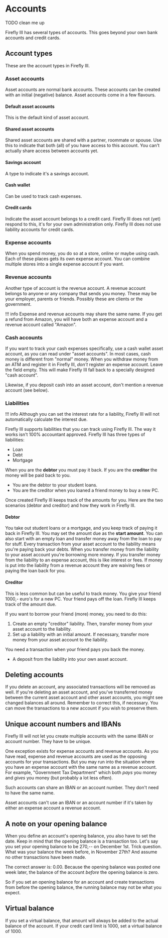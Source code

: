 # Accounts

TODO clean me up

Firefly III has several types of accounts. This goes beyond your own bank accounts and credit cards.

## Account types

These are the account types in Firefly III.

### Asset accounts

Asset accounts are normal bank accounts. These accounts can be created with an initial (negative) balance. Asset accounts come in a few flavours.

#### Default asset accounts

This is the default kind of asset account.

#### Shared asset accounts

Shared asset accounts are shared with a partner, roommate or spouse. Use this to indicate that both (all) of you have access to this account. You can't actually share access between accounts yet.

#### Savings account

A type to indicate it's a savings account.

#### Cash wallet

Can be used to track cash expenses. 

#### Credit cards

Indicate the asset account belongs to a credit card. Firefly III does not (yet) respond to this, it's for your own administration only. Firefly III does not use liability accounts for credit cards. 

### Expense accounts

When you spend money, you do so at a store, online or maybe using cash. Each of these places gets its own expense account. You can combine multiple stores into a single expense account if you want.

### Revenue accounts

Another type of account is the revenue account. A revenue account belongs to anyone or any company that sends you money. These may be your employer, parents or friends. Possibly these are clients or the government.

!!! info
    Expense and revenue accounts may share the same name. If you get a refund from Amazon, you will have both an expense account and a revenue account called "Amazon".

### Cash accounts

If you want to track your cash expenses specifically, use a cash wallet asset account, as you can read under "asset accounts". In most cases, cash money is different from "normal" money. When you withdraw money from an ATM and register it in Firefly III, _don't_ register an expense account. Leave the field empty. This will make Firefly III fall back to a specially designed "cash account".

Likewise, if you deposit cash into an asset account, don't mention a revenue account (see below).

### Liabilities

!!! info
    Although you can set the interest rate for a liability, Firefly III will not automatically calculate the interest due.

Firefly III supports liabilities that you can track using Firefly III. The way it works isn't 100% accountant approved. Firefly III has three types of liabilities:

- Loan
- Debt
- Mortgage

When you are the **debtor** you must pay it back. If you are the **creditor** the money will be paid back to you.

- You are the debtor to your student loans.
- You are the creditor when you loaned a friend money to buy a new PC.

Once created Firefly III keeps track of the amounts for you. Here are the two scenarios (debtor and creditor) and how they work in Firefly III.

#### Debtor

You take out student loans or a mortgage, and you keep track of paying it back in Firefly III. You may set the amount due as the **start amount**. You can also start with an empty loan and transfer money away from the loan to pay for stuff. Every transaction from your asset account to the liability means you're paying back your debts. When you transfer money from the liability to your asset account you're borrowing more money. If you transfer money from the liability to an expense account, this is like interest or fees. If money is put into the liability from a revenue account they are waiving fees or paying the loan back for you.

#### Creditor

This is less common but can be useful to track money. You give your friend 1000,- euro's for a new PC. Your friend pays off the loan. Firefly III keeps track of the amount due.

If you want to borrow your friend (more) money, you need to do this:

1. Create an empty "creditor" liability. Then, transfer money from your asset account to the liability.
2. Set up a liability with an initial amount. If necessary, transfer more money from your asset account to the liability.

You need a transaction when your friend pays you back the money.

- A deposit from the liability into your own asset account.

## Deleting accounts

If you delete an account, any associated transactions will be removed as well. If you're deleting an asset account, and you've transferred money between the current asset account and other asset accounts, you might see changed balances all around. Remember to correct this, if necessary. You can move the transactions to a new account if you wish to preserve them.

## Unique account numbers and IBANs

Firefly III will not let you create multiple accounts with the same IBAN or account number. They have to be unique.

One exception exists for expense accounts and revenue accounts. As you have read, expense and revenue accounts are used as the opposing accounts for your transactions. But you may run into the situation where you have an expense account with the same name as a revenue account. For example, "Government Tax Department" which both *pays* you money and *gives* you money (but probably a lot less often).

Such accounts can share an IBAN or an account number. They don't need to have the same name.

Asset accounts can't use an IBAN or an account number if it's taken by either an expense account a revenue account.

## A note on your opening balance

When you define an account's opening balance, you also have to set the date. Keep in mind that the opening balance is a transaction too. Let's say you set your opening balance to be 270,-- on December 1st. Trick question. What was your balance the week before, in November 27th? And assume no other transactions have been made.

The correct answer is: 0.00. Because the opening balance was posted one week later, the balance of the account _before_ the opening balance is zero.

So if you set an opening balance for an account and create transactions from before the opening balance, the running balance may not be what you expect.

## Virtual balance

If you set a virtual balance, that amount will always be added to the actual balance of the account. If your credit card limit is 1000, set a virtual balance of 1000.
